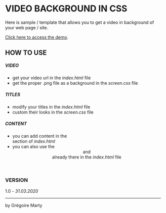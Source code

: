 # VIDEO BACKGROUND IN CSS

Here is sample / template that allows you to get a video in background of your web page / site.

[Click here to access the demo](https://gregoiremarty.github.io/video_background/).

## HOW TO USE
##### VIDEO
* get your video url in the *index.html* file
* get the proper .png file as a background in the *screen.css* file
##### TITLES
* modify your titles in the *index.html* file
* custom their looks in the *screen.css* file
##### CONTENT
* you can add content in the <main> section of *index.html*
* you can also use the <header> and <footer> already there in the *index.html* file

### VERSION
1.0 - *31.03.2020*

---

by Grégoire Marty
